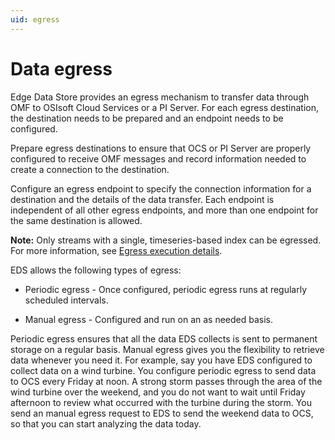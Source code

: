 ```yaml
---
uid: egress
---
```


# Data egress

Edge Data Store provides an egress mechanism to transfer data through OMF to OSIsoft Cloud Services or a PI Server. For each egress destination, the destination needs to be prepared and an endpoint needs to be configured.

Prepare egress destinations to ensure that OCS or PI Server are properly configured to receive OMF messages and record information needed to create a connection to the destination.

Configure an egress endpoint to specify the connection information for a destination and the details of the data transfer. Each endpoint is independent of all other egress endpoints, and more than one endpoint for the same destination is allowed.

**Note:** Only streams with a single, timeseries-based index can be egressed. For more information, see [Egress execution details](xref:EgressExecutionDetails).

EDS allows the following types of egress:

 - Periodic egress - Once configured, periodic egress runs at regularly scheduled intervals.
 
 - Manual egress - Configured and run on an as needed basis.

Periodic egress ensures that all the data EDS collects is sent to permanent storage on a regular basis. Manual egress gives you the flexibility to retrieve data whenever you need it. For example, say you have EDS configured to collect data on a wind turbine. You configure periodic egress to send data to OCS every Friday at noon. A strong storm passes through the area of the wind turbine over the weekend, and you do not want to wait until Friday afternoon to review what occurred with the turbine during the storm. You send an manual egress request to EDS to send the weekend data to OCS, so that you can start analyzing the data today.
